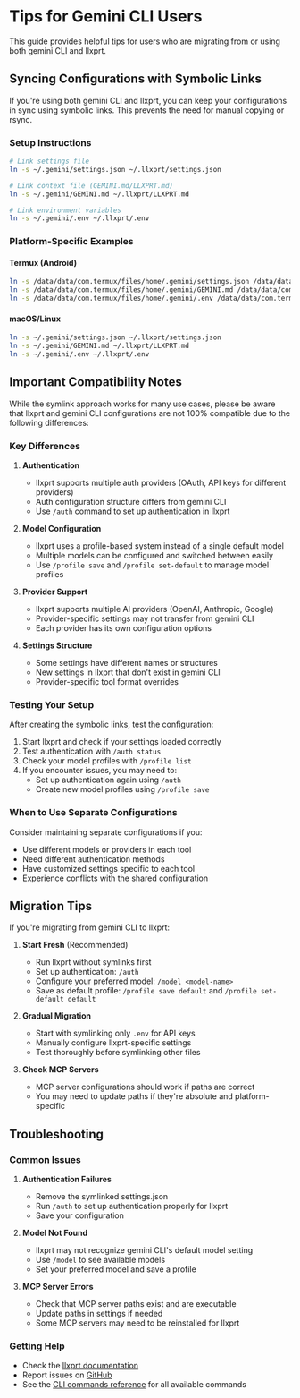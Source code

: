 # Tips for Gemini CLI Users

This guide provides helpful tips for users who are migrating from or using both gemini CLI and llxprt.

## Syncing Configurations with Symbolic Links

If you're using both gemini CLI and llxprt, you can keep your configurations in sync using symbolic links. This prevents the need for manual copying or rsync.

### Setup Instructions

```bash
# Link settings file
ln -s ~/.gemini/settings.json ~/.llxprt/settings.json

# Link context file (GEMINI.md/LLXPRT.md)
ln -s ~/.gemini/GEMINI.md ~/.llxprt/LLXPRT.md

# Link environment variables
ln -s ~/.gemini/.env ~/.llxprt/.env
```

### Platform-Specific Examples

#### Termux (Android)

```bash
ln -s /data/data/com.termux/files/home/.gemini/settings.json /data/data/com.termux/files/home/.llxprt/settings.json
ln -s /data/data/com.termux/files/home/.gemini/GEMINI.md /data/data/com.termux/files/home/.llxprt/LLXPRT.md
ln -s /data/data/com.termux/files/home/.gemini/.env /data/data/com.termux/files/home/.llxprt/.env
```

#### macOS/Linux

```bash
ln -s ~/.gemini/settings.json ~/.llxprt/settings.json
ln -s ~/.gemini/GEMINI.md ~/.llxprt/LLXPRT.md
ln -s ~/.gemini/.env ~/.llxprt/.env
```

## Important Compatibility Notes

While the symlink approach works for many use cases, please be aware that llxprt and gemini CLI configurations are not 100% compatible due to the following differences:

### Key Differences

1. **Authentication**
   - llxprt supports multiple auth providers (OAuth, API keys for different providers)
   - Auth configuration structure differs from gemini CLI
   - Use `/auth` command to set up authentication in llxprt

2. **Model Configuration**
   - llxprt uses a profile-based system instead of a single default model
   - Multiple models can be configured and switched between easily
   - Use `/profile save` and `/profile set-default` to manage model profiles

3. **Provider Support**
   - llxprt supports multiple AI providers (OpenAI, Anthropic, Google)
   - Provider-specific settings may not transfer from gemini CLI
   - Each provider has its own configuration options

4. **Settings Structure**
   - Some settings have different names or structures
   - New settings in llxprt that don't exist in gemini CLI
   - Provider-specific tool format overrides

### Testing Your Setup

After creating the symbolic links, test the configuration:

1. Start llxprt and check if your settings loaded correctly
2. Test authentication with `/auth status`
3. Check your model profiles with `/profile list`
4. If you encounter issues, you may need to:
   - Set up authentication again using `/auth`
   - Create new model profiles using `/profile save`

### When to Use Separate Configurations

Consider maintaining separate configurations if you:

- Use different models or providers in each tool
- Need different authentication methods
- Have customized settings specific to each tool
- Experience conflicts with the shared configuration

## Migration Tips

If you're migrating from gemini CLI to llxprt:

1. **Start Fresh** (Recommended)
   - Run llxprt without symlinks first
   - Set up authentication: `/auth`
   - Configure your preferred model: `/model <model-name>`
   - Save as default profile: `/profile save default` and `/profile set-default default`

2. **Gradual Migration**
   - Start with symlinking only `.env` for API keys
   - Manually configure llxprt-specific settings
   - Test thoroughly before symlinking other files

3. **Check MCP Servers**
   - MCP server configurations should work if paths are correct
   - You may need to update paths if they're absolute and platform-specific

## Troubleshooting

### Common Issues

1. **Authentication Failures**
   - Remove the symlinked settings.json
   - Run `/auth` to set up authentication properly for llxprt
   - Save your configuration

2. **Model Not Found**
   - llxprt may not recognize gemini CLI's default model setting
   - Use `/model` to see available models
   - Set your preferred model and save a profile

3. **MCP Server Errors**
   - Check that MCP server paths exist and are executable
   - Update paths in settings if needed
   - Some MCP servers may need to be reinstalled for llxprt

### Getting Help

- Check the [llxprt documentation](./index.md)
- Report issues on [GitHub](https://github.com/acoliver/llxprt-code/issues)
- See the [CLI commands reference](./cli/commands.md) for all available commands
